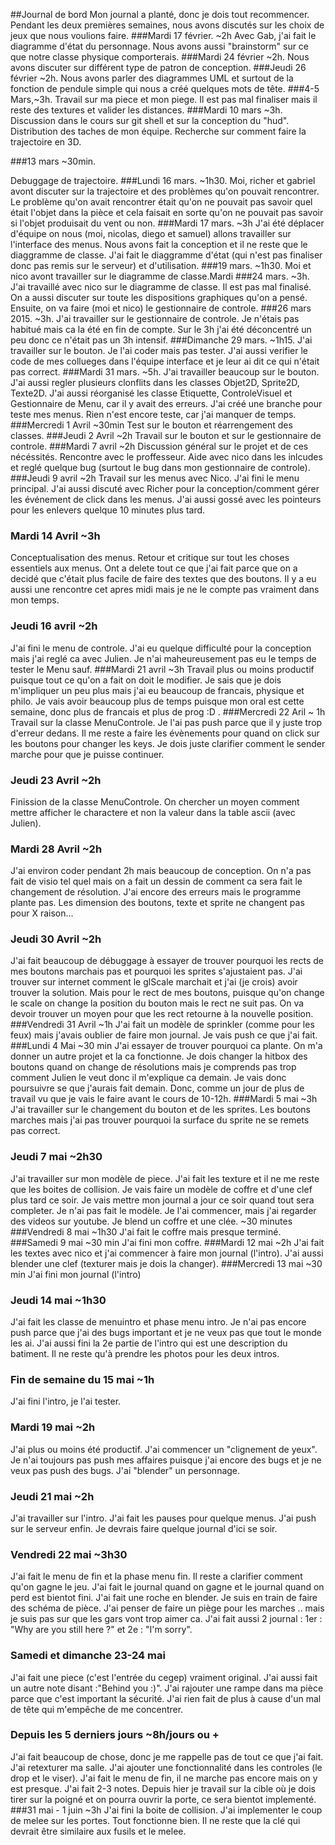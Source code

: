 ##Journal de bord
Mon journal a planté, donc je dois tout recommencer. Pendant les deux premières semaines, nous avons discutés sur les choix de jeux que nous voulions faire. 
###Mardi 17 février. ~2h
 Avec Gab, j'ai fait le diagramme d'état du personnage. Nous avons aussi "brainstorm" sur ce que notre classe physique comporterais.
###Mardi 24 février ~2h.
 Nous avons discuter sur différent type de patron de conception. 
###Jeudi 26 février ~2h. 
Nous avons parler des diagrammes UML et surtout de la fonction de pendule simple qui nous a créé quelques mots de tête.
###4-5 Mars,~3h. 
Travail sur ma piece et mon piege. Il est pas mal finaliser mais il reste des textures et valider les distances.
###Mardi 10 mars ~3h.
 Discussion dans le cours sur git shell et sur la conception du "hud". Distribution des taches de mon équipe. Recherche sur comment faire la trajectoire en 3D.

###13 mars ~30min.

 Debuggage de trajectoire. 
###Lundi 16 mars. ~1h30. 
Moi, richer et gabriel avont discuter sur la trajectoire et des problèmes qu'on pouvait rencontrer. Le problème qu'on avait rencontrer était qu'on ne pouvait pas savoir quel était l'objet dans la pièce et cela faisait en sorte qu'on ne pouvait pas savoir si l'objet produisait du vent ou non. 
###Mardi 17 mars. ~3h
 J'ai été déplacer d'équipe on nous (moi, nicolas, diego et samuel) allons travailler sur l'interface des menus. Nous avons fait la conception et il ne reste que le diaggramme de classe. J'ai fait le diaggramme d'état (qui n'est pas finaliser donc pas remis sur le serveur) et d'utilisation. 
###19 mars. ~1h30.
 Moi et nico avont travailler sur le diagramme de classe.Mardi 
###24 mars. ~3h.
 J'ai travaillé avec nico sur le diagramme de classe. Il est pas mal finalisé. On a aussi discuter sur toute les dispositions graphiques qu'on a pensé. Ensuite, on va faire (moi et nico) le gestionnaire de controle. 
###26 mars 2015. ~3h.
 J'ai travailler sur le gestionnaire de controle. Je n'étais pas habitué mais ca la été en fin de compte. Sur le 3h j'ai été déconcentré un peu donc ce n'était pas un 3h intensif. 
###Dimanche 29 mars. ~1h15.
 J'ai travailler sur le bouton. Je l'ai coder mais pas tester. J'ai aussi verifier le code de mes collueges dans l'équipe interface et je leur ai dit ce qui n'était pas correct. 
###Mardi 31 mars. ~5h.
 J'ai travailler beaucoup sur le bouton. J'ai aussi regler plusieurs clonflits dans les classes Objet2D, Sprite2D, Texte2D. J'ai aussi réorganisé les classe Etiquette, ControleVisuel et Gestionnaire de Menu, car il y avait des erreurs. J'ai créé une branche pour teste mes menus. Rien n'est encore teste, car j'ai manquer de temps. 
###Mercredi 1 Avril ~30min
Test sur le bouton et réarrengement des classes.
###Jeudi 2 Avril ~2h
Travail sur le bouton et sur le gestionnaire de controle.
###Mardi 7 avril ~2h
Discussion général sur le projet et de ces nécéssités. Rencontre avec le proffesseur. Aide avec nico dans les inlcudes et reglé quelque bug (surtout le bug dans mon gestionnaire de controle).
###Jeudi 9 avril ~2h
Travail sur les menus avec Nico. J'ai fini le menu principal. J'ai aussi discuté avec Richer pour la conception/comment gérer les événement de click dans les menus. J'ai aussi gossé avec les pointeurs pour les enlevers quelque 10 minutes plus tard.
### Mardi 14 Avril ~3h
Conceptualisation des menus. Retour et critique sur tout les choses essentiels aux menus. Ont a delete tout ce que j'ai fait parce que on a decidé que c'était plus facile de faire des textes que des boutons. Il y a eu aussi une rencontre cet apres midi mais je ne le compte pas vraiment dans mon temps.
### Jeudi 16 avril ~2h
J'ai fini le menu de controle. J'ai eu quelque difficulté pour la conception mais j'ai reglé ca avec Julien. Je n'ai maheureusement pas eu le temps de tester le Menu sauf.
###Mardi 21 avril ~3h
Travail plus ou moins productif puisque tout ce qu'on a fait on doit le modifier. Je sais que je dois m'impliquer un peu plus mais j'ai eu beaucoup de francais, physique et philo. Je vais avoir beaucoup plus de temps puisque mon oral est cette semaine, donc plus de francais et plus de prog :D .
###Mercredi 22 Aril ~ 1h
Travail sur la classe MenuControle. Je l'ai pas push parce que il y juste trop d'erreur dedans. Il me reste a faire les évènements pour quand on click sur les boutons pour changer les keys. Je dois juste clarifier comment le sender marche pour que je puisse continuer.
### Jeudi 23 Avril ~2h
Finission de la classe MenuControle. On chercher un moyen comment mettre afficher le charactere et non la valeur dans la table ascii (avec Julien).
### Mardi 28 Avril ~2h
J'ai environ coder pendant 2h mais beaucoup de conception. On n'a pas fait de visio tel quel mais on a fait un dessin de comment ca sera fait le changement de résolution. J'ai encore des erreurs mais le programme plante pas. Les dimension des boutons, texte et sprite ne changent pas pour X raison...
### Jeudi 30 Avril ~2h
J'ai fait beaucoup de débuggage à essayer de trouver pourquoi les rects de mes boutons marchais pas et pourquoi les sprites s'ajustaient pas. J'ai trouver sur internet comment le glScale marchait et j'ai (je crois) avoir trouver la solution. Mais pour le rect de mes boutons, puisque qu'on change le scale on change la position du bouton mais le rect ne suit pas. On va devoir trouver un moyen pour que les rect retourne à la nouvelle position. 
###Vendredi 31 Avril ~1h
J'ai fait un modèle de sprinkler (comme pour les feux) mais j'avais oublier de faire mon journal. Je vais push ce que j'ai fait.
###Lundi 4 Mai ~30 min
J'ai essayer de trouver pourquoi ca plante. On m'a donner un autre projet et la ca fonctionne. Je dois changer la hitbox des boutons quand on change de résolutions mais je comprends pas trop comment Julien le veut donc il m'explique ca demain. Je vais donc poursuivre se que j'aurais fait demain. Donc, comme un jour de plus de travail vu que je vais le faire avant le cours de 10-12h. 
###Mardi 5 mai ~3h
J'ai travailler sur le changement du bouton et de les sprites. Les boutons marches mais j'ai pas trouver pourquoi la surface du sprite ne se remets pas correct.
### Jeudi 7 mai ~2h30
J'ai travailler sur mon modèle de piece. J'ai fait les texture et il ne me reste que les boites de collision. Je vais faire un modèle de coffre et d'une clef plus tard ce soir. Je vais mettre mon journal a jour ce soir quand tout sera completer. Je n'ai pas fait le modèle. Je l'ai commencer, mais j'ai regarder des videos sur youtube. Je blend un coffre et une clée. ~30 minutes
###Vendredi 8 mai ~1h30
J'ai fait le coffre mais presque terminé.
###Samedi 9 mai ~30 min
J'ai fini mon coffre.
###Mardi 12 mai ~2h
J'ai fait les textes avec nico et j'ai commencer à faire mon journal (l'intro). J'ai aussi blender une clef (texturer mais je dois la changer). 
###Mercredi 13 mai ~30 min
J'ai fini mon journal (l'intro)
### Jeudi 14 mai ~1h30
J'ai fait les classe de menuintro et phase menu intro. Je n'ai pas encore push parce que j'ai des bugs important et je ne veux pas que tout le monde les ai. J'ai aussi fini la 2e partie de l'intro qui est une description du batiment. Il ne reste qu'à prendre les photos pour les deux intros.
### Fin de semaine du 15 mai ~1h
J'ai fini l'intro, je l'ai tester.
### Mardi 19 mai ~2h
J'ai plus ou moins été productif. J'ai commencer un "clignement de yeux". Je n'ai toujours pas push mes affaires puisque j'ai encore des bugs et je ne veux pas push des bugs. J'ai "blender" un personnage. 
### Jeudi 21 mai ~2h
J'ai travailler sur l'intro. J'ai fait les pauses pour quelque menus. J'ai push sur le serveur enfin. Je devrais faire quelque journal d'ici se soir.
### Vendredi 22 mai ~3h30
J'ai fait le menu de fin et la phase menu fin. Il reste a clarifier comment qu'on gagne le jeu. J'ai fait le journal quand on gagne et le journal quand on perd est bientot fini. J'ai fait une roche en blender. Je suis en train de faire des schéma de pièce. J'ai penser de faire un piège pour les marches .. mais je suis pas sur que les gars vont trop aimer ca. J'ai fait aussi 2 journal : 1er : "Why are you still here ?" et 2e : "I'm sorry".
### Samedi et dimanche 23-24 mai
J'ai fait une piece (c'est l'entrée du cegep) vraiment original. J'ai aussi fait un autre note disant :"Behind you :)". J'ai rajouter une rampe dans ma pièce parce que c'est important la sécurité. J'ai rien fait de plus à cause d'un mal de tête qui m'empêche de me concentrer.
### Depuis les 5 derniers jours ~8h/jours ou +
J'ai fait beaucoup de chose, donc je me rappelle pas de tout ce que j'ai fait. J'ai retexturer ma salle. J'ai ajouter une fonctionnalité dans les controles (le drop et le viser). J'ai fait le menu de fin, il ne marche pas encore mais on y est presque. J'ai fait 2-3 notes. Depuis hier je travail sur la cible où je dois tirer sur la poigné et on pourra ouvrir la porte, ce sera bientot implementé.
###31 mai - 1 juin ~3h
J'ai fini la boite de collision. J'ai implementer le coup de melee sur les portes. Tout fonctionne bien. Il ne reste que la clé qui devrait être similaire aux fusils et le melee.